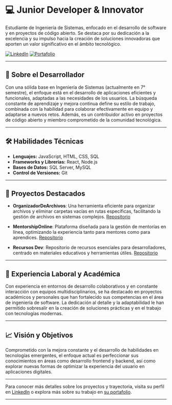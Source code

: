 # 💻 Junior Developer & Innovator


Estudiante de Ingeniería de Sistemas, enfocado en el desarrollo de software y en proyectos de código abierto. Se destaca por su dedicación a la excelencia y su impulso hacia la creación de soluciones innovadoras que aporten un valor significativo en el ámbito tecnológico.

[![LinkedIn](https://img.shields.io/badge/LinkedIn-000?style=for-the-badge&logo=linkedin&logoColor=white)](https://www.linkedin.com/in/santiago-alexander-aguilar-torres-74a729137?utm_source=share&utm_campaign=share_via&utm_content=profile&utm_medium=android_app)
[![Portafolio](https://img.shields.io/badge/Portafolio-000?style=for-the-badge&logo=web&logoColor=white)](https://santiagotorres-web-developer.netlify.app/)

---

## 🌟 Sobre el Desarrollador

Con una sólida base en Ingeniería de Sistemas (actualmente en 7° semestre), el enfoque está en el desarrollo de aplicaciones eficientes y funcionales, adaptadas a las necesidades de los usuarios. La búsqueda constante de aprendizaje y mejora continua define su estilo de trabajo, combinada con la habilidad para colaborar efectivamente en equipo y adaptarse a nuevos retos. Además, es un contribuidor activo en proyectos de código abierto y miembro comprometido de la comunidad tecnológica.

---

## 🛠️ Habilidades Técnicas

- **Lenguajes:** JavaScript, HTML, CSS, SQL
- **Frameworks y Librerías:** React, Node.js
- **Bases de Datos:** SQL Server, MySQL
- **Control de Versiones:** Git

---

## 📌 Proyectos Destacados

- **OrganizadorDeArchivos**: Una herramienta eficiente para organizar archivos y eliminar carpetas vacías en rutas específicas, facilitando la gestión de archivos en sistemas complejos. [Repositorio](https://github.com/MetatechProgrammer/OrganizadorDeArchivos)

- **MentorshipOnline**: Plataforma diseñada para la gestión de mentorías en línea, optimizando la experiencia tanto para mentores como para aprendices. [Repositorio](https://github.com/MetatechProgrammer/mentorshipOnline)

- **Recursos Dev**: Repositorio de recursos esenciales para desarrolladores, centrado en materiales educativos y herramientas útiles. [Repositorio](https://github.com/MetatechProgrammer/recursos-dev)

---

## 🚀 Experiencia Laboral y Académica

Con experiencia en entornos de desarrollo colaborativos y en constante interacción con equipos multidisciplinarios, se ha destacado en proyectos académicos y personales que han fortalecido sus competencias en el área de ingeniería de software. La dedicación al detalle y la adaptabilidad le han permitido sobresalir en la creación de soluciones prácticas y en el trabajo con tecnologías modernas.

---

## 📈 Visión y Objetivos

Comprometido con la mejora constante y el desarrollo de habilidades en tecnologías emergentes, el enfoque actual es perfeccionar sus conocimientos en áreas como desarrollo frontend y backend, así como explorar nuevas formas de optimizar la experiencia del usuario en aplicaciones digitales.

---

Para conocer más detalles sobre los proyectos y trayectoria, visita su perfil en [LinkedIn](https://www.linkedin.com/in/santiago-alexander-aguilar-torres-74a729137?utm_source=share&utm_campaign=share_via&utm_content=profile&utm_medium=android_app) o explora más sobre su trabajo en [su portafolio](https://santiagotorres-web-developer.netlify.app/).

---
